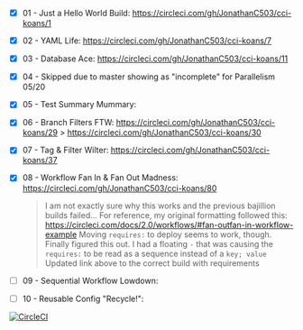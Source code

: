 - [X] 01 - Just a Hello World Build: https://circleci.com/gh/JonathanC503/cci-koans/1 

- [X] 02 - YAML Life: https://circleci.com/gh/JonathanC503/cci-koans/7 

- [X] 03 - Database Ace: https://circleci.com/gh/JonathanC503/cci-koans/11 

- [X] 04 - Skipped due to master showing as "incomplete" for Parallelism 05/20

- [X] 05 - Test Summary Mummary: 

- [X] 06 - Branch Filters FTW: https://circleci.com/gh/JonathanC503/cci-koans/29
                         > https://circleci.com/gh/JonathanC503/cci-koans/30

- [X] 07 - Tag & Filter Wilter: https://circleci.com/gh/JonathanC503/cci-koans/37

- [X] 08 - Workflow Fan In & Fan Out Madness: https://circleci.com/gh/JonathanC503/cci-koans/80
    > I am not exactly sure why this works and the previous bajillion builds failed... 
    > For reference, my original formatting followed this: https://circleci.com/docs/2.0/workflows/#fan-outfan-in-workflow-example
    > Moving `requires:` to deploy seems to work, though. 
    > Finally figured this out. I had a floating `-` that was causing the `requires:` to be read as a sequence instead of a `key; value`
    > Updated link above to the correct build with requirements

- [ ] 09 - Sequential Workflow Lowdown: 

- [ ] 10 - Reusable Config "Recycle!": 

[![CircleCI](https://circleci.com/gh/JonathanC503/cci-koans.svg?style=svg)](https://circleci.com/gh/JonathanC503/cci-koans)